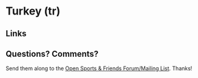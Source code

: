 # Turkey (tr)

## Links



## Questions? Comments?

Send them along to the
[Open Sports & Friends Forum/Mailing List](http://groups.google.com/group/opensport).
Thanks!
